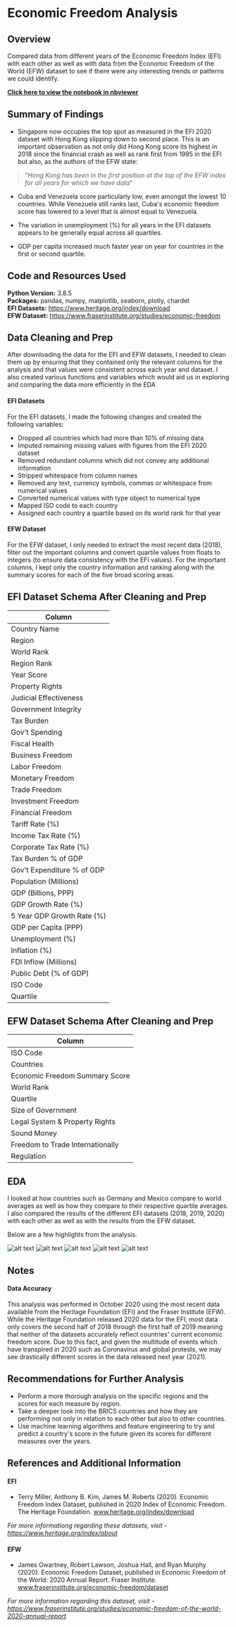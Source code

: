 # Economic Freedom Analysis

## Overview 
Compared data from different years of the Economic Freedom Index (EFI) with each other as well as with data from the Economic Freedom of the World (EFW) dataset to see if there were any interesting trends or patterns we could identify.

[**Click here to view the notebook in nbviewer**](https://nbviewer.jupyter.org/github/dan-grant-hunter/Economic_Freedom_Analysis/blob/main/economic_freedom_analysis.ipynb)
 
## Summary of Findings
* Singapore now occupies the top spot as measured in the EFI 2020 dataset with Hong Kong slipping down to second place. This is an important observation as not only did Hong Kong score its highest in 2018 since the financial crash as well as rank first from 1995 in the EFI but also, as the authors of the EFW state:
>"*Hong Kong has been in the first position at the top of the EFW index for all years for which we have data*"

* Cuba and Venezuela score particularly low, even amongst the lowest 10 countries. While Venezuela still ranks last, Cuba's economic freedom score has lowered to a level that is almost equal to Venezuela.

* The variation in unemployment (%) for all years in the EFI datasets appears to be generally equal across all quartiles.

* GDP per capita increased much faster year on year for countries in the first or second quartile.

## Code and Resources Used 
**Python Version:** 3.8.5  
**Packages:** pandas, numpy, matplotlib, seaborn, plotly, chardet  
**EFI Datasets:** https://www.heritage.org/index/download  
**EFW Dataset:** https://www.fraserinstitute.org/studies/economic-freedom  

## Data Cleaning and Prep
After downloading the data for the EFI and EFW datasets, I needed to clean them up by ensuring that they contained only the relevant columns for the analysis and that values were consistent across each year and dataset. I also created various functions and variables which would aid us in exploring and comparing the data more efficiently in the EDA

#### EFI Datasets
For the EFI datasets, I made the following changes and created the following variables:

* Dropped all countries which had more than 10% of missing data 
* Imputed remaining missing values with figures from the EFI 2020 dataset 
* Removed redundant columns which did not convey any additional information
* Stripped whitespace from column names 
* Removed any text, currency symbols, commas or whitespace from numerical values 
* Converted numerical values with type object to numerical type 
* Mapped ISO code to each country 
* Assigned each country a quartile based on its world rank for that year


#### EFW Dataset
For the EFW dataset, I only needed to extract the most recent data (2018), filter out the important columns and convert quartile values from floats to integers (to ensure data consistency with the EFI values). For the important columns, I kept only the country information and ranking along with the summary scores for each of the five broad scoring areas.


## EFI Dataset Schema After Cleaning and Prep

| Column                     |
|----------------------------|
| Country Name               |
| Region                     |
| World Rank                 |
| Region Rank                |
| Year Score                 |
| Property Rights            |
| Judicial Effectiveness     |
| Government Integrity       |
| Tax Burden                 |
| Gov't Spending             |
| Fiscal Health              |
| Business Freedom           |
| Labor Freedom              |
| Monetary Freedom           |
| Trade Freedom              |
| Investment Freedom         |
| Financial Freedom          |
| Tariff Rate (%)            |
| Income Tax Rate (%)        |
| Corporate Tax Rate (%)     |
| Tax Burden % of GDP        |
| Gov't Expenditure % of GDP |
| Population (Millions)      |
| GDP (Billions, PPP)        |
| GDP Growth Rate (%)        |
| 5 Year GDP Growth Rate (%) |
| GDP per Capita (PPP)       |
| Unemployment (%)           |
| Inflation (%)              |
| FDI Inflow (Millions)      |
| Public Debt (% of GDP)     | 
| ISO Code						 |
| Quartile						 |

## EFW Dataset Schema After Cleaning and Prep

| Column                           |
|----------------------------------|
| ISO Code                         |
| Countries                        |
| Economic Freedom Summary Score   |
| World Rank                       |
| Quartile                         |
| Size of Government               |
| Legal System & Property Rights   |
| Sound Money                      |
| Freedom to Trade Internationally |
| Regulation							|

## EDA
I looked at how countries such as Germany and Mexico compare to world averages as well as how they compare to their respective quartile averages. I also compared the results of the different EFI datasets (2018, 2019, 2020) with each other as well as with the results from the EFW dataset.

Below are a few highlights from the analysis. 

![alt text](Images/pct_diff_quartile_germany_efi_2018.png "Germany Percent Difference From Quartile Averages EFI 2018")
![alt text](Images/correlation_efw_2018.png "Correlation EFW 2018")
![alt text](Images/efi_efw_top_bottom_ten.png "EFI & EFW Top & Bottom 10")
![alt text](Images/choropleth_efi_2020.png "Choropleth EFI 2020")
![alt text](Images/efi_yearly_quartile_gdp_per_cap.png "EFI Yearly Quartile GDP Per Cap")


## Notes

#### Data Accuracy
This analysis was performed in October 2020 using the most recent data available from the Heritage Foundation (EFI) and the Fraser Institute (EFW). While the Heritage Foundation released 2020 data for the EFI, most data only  covers the second half of 2018 through the first half of 2019 meaning that neither of the datasets accurately reflect countries' current economic freedom score. Due to this fact, and given the multitude of events which have transpired in 2020 such as Coronavirus and global protests, we may see drastically different scores in the data released next year (2021).
## Recommendations for Further Analysis
* Perform a more thorough analysis on the specific regions and the scores for each measure by region.
* Take a deeper look into the BRICS countries and how they are performing not only in relation to each other but also to other countries.
* Use machine learning algorithms and feature engineering to try and predict a country's score in the future given its scores for different measures over the years.
## References and Additional Information
#### EFI
* Terry Miller, Anthony B. Kim, James M. Roberts (2020). Economic Freedom Index Dataset, published in 2020 Index   of Economic Freedom. The Heritage Foundation. www.heritage.org/index/download  

*For more informationg regarding these datasets, visit - https://www.heritage.org/index/about*  
#### EFW
* James Gwartney, Robert Lawson, Joshua Hall, and Ryan Murphy (2020). Economic Freedom Dataset, published in Economic Freedom of the World: 2020 Annual Report. Fraser Institute. www.fraserinstitute.org/economic-freedom/dataset  

*For more information regarding this dataset, visit - https://www.fraserinstitute.org/studies/economic-freedom-of-the-world-2020-annual-report*
